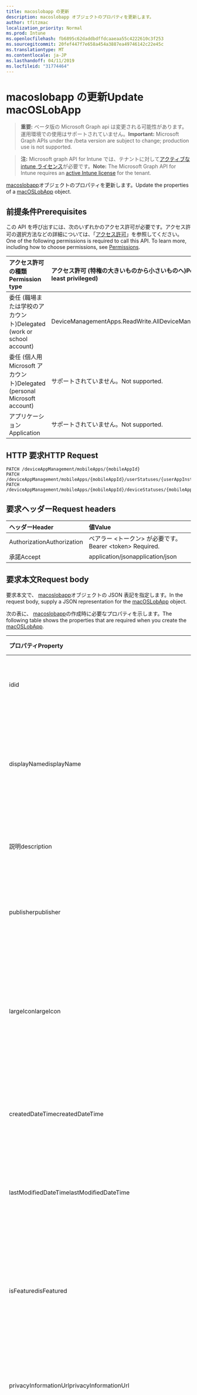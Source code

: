 ```yaml
---
title: macoslobapp の更新
description: macoslobapp オブジェクトのプロパティを更新します。
author: tfitzmac
localization_priority: Normal
ms.prod: Intune
ms.openlocfilehash: fb6895c62daddbdffdcaaeaa55c4222610c3f253
ms.sourcegitcommit: 20fef447f7e658a454a3887ea49746142c22e45c
ms.translationtype: MT
ms.contentlocale: ja-JP
ms.lasthandoff: 04/11/2019
ms.locfileid: "31774464"
---
```

# <a name="update-macoslobapp"></a><span data-ttu-id="bce03-103">macoslobapp の更新</span><span class="sxs-lookup"><span data-stu-id="bce03-103">Update macOSLobApp</span></span>

> <span data-ttu-id="bce03-104">**重要:** ベータ版の Microsoft Graph api は変更される可能性があります。運用環境での使用はサポートされていません。</span><span class="sxs-lookup"><span data-stu-id="bce03-104">**Important:** Microsoft Graph APIs under the /beta version are subject to change; production use is not supported.</span></span>

> <span data-ttu-id="bce03-105">**注:** Microsoft graph API for Intune では、テナントに対して[アクティブな intune ライセンス](https://go.microsoft.com/fwlink/?linkid=839381)が必要です。</span><span class="sxs-lookup"><span data-stu-id="bce03-105">**Note:** The Microsoft Graph API for Intune requires an [active Intune license](https://go.microsoft.com/fwlink/?linkid=839381) for the tenant.</span></span>

<span data-ttu-id="bce03-106">[macoslobapp](../resources/intune-apps-macoslobapp.md)オブジェクトのプロパティを更新します。</span><span class="sxs-lookup"><span data-stu-id="bce03-106">Update the properties of a [macOSLobApp](../resources/intune-apps-macoslobapp.md) object.</span></span>

## <a name="prerequisites"></a><span data-ttu-id="bce03-107">前提条件</span><span class="sxs-lookup"><span data-stu-id="bce03-107">Prerequisites</span></span>
<span data-ttu-id="bce03-p101">この API を呼び出すには、次のいずれかのアクセス許可が必要です。アクセス許可の選択方法などの詳細については、「[アクセス許可](/graph/permissions-reference)」を参照してください。</span><span class="sxs-lookup"><span data-stu-id="bce03-p101">One of the following permissions is required to call this API. To learn more, including how to choose permissions, see [Permissions](/graph/permissions-reference).</span></span>

|<span data-ttu-id="bce03-110">アクセス許可の種類</span><span class="sxs-lookup"><span data-stu-id="bce03-110">Permission type</span></span>|<span data-ttu-id="bce03-111">アクセス許可 (特権の大きいものから小さいものへ)</span><span class="sxs-lookup"><span data-stu-id="bce03-111">Permissions (from most to least privileged)</span></span>|
|:---|:---|
|<span data-ttu-id="bce03-112">委任 (職場または学校のアカウント)</span><span class="sxs-lookup"><span data-stu-id="bce03-112">Delegated (work or school account)</span></span>|<span data-ttu-id="bce03-113">DeviceManagementApps.ReadWrite.All</span><span class="sxs-lookup"><span data-stu-id="bce03-113">DeviceManagementApps.ReadWrite.All</span></span>|
|<span data-ttu-id="bce03-114">委任 (個人用 Microsoft アカウント)</span><span class="sxs-lookup"><span data-stu-id="bce03-114">Delegated (personal Microsoft account)</span></span>|<span data-ttu-id="bce03-115">サポートされていません。</span><span class="sxs-lookup"><span data-stu-id="bce03-115">Not supported.</span></span>|
|<span data-ttu-id="bce03-116">アプリケーション</span><span class="sxs-lookup"><span data-stu-id="bce03-116">Application</span></span>|<span data-ttu-id="bce03-117">サポートされていません。</span><span class="sxs-lookup"><span data-stu-id="bce03-117">Not supported.</span></span>|

## <a name="http-request"></a><span data-ttu-id="bce03-118">HTTP 要求</span><span class="sxs-lookup"><span data-stu-id="bce03-118">HTTP Request</span></span>
<!-- {
  "blockType": "ignored"
}
-->
``` http
PATCH /deviceAppManagement/mobileApps/{mobileAppId}
PATCH /deviceAppManagement/mobileApps/{mobileAppId}/userStatuses/{userAppInstallStatusId}/app
PATCH /deviceAppManagement/mobileApps/{mobileAppId}/deviceStatuses/{mobileAppInstallStatusId}/app
```

## <a name="request-headers"></a><span data-ttu-id="bce03-119">要求ヘッダー</span><span class="sxs-lookup"><span data-stu-id="bce03-119">Request headers</span></span>
|<span data-ttu-id="bce03-120">ヘッダー</span><span class="sxs-lookup"><span data-stu-id="bce03-120">Header</span></span>|<span data-ttu-id="bce03-121">値</span><span class="sxs-lookup"><span data-stu-id="bce03-121">Value</span></span>|
|:---|:---|
|<span data-ttu-id="bce03-122">Authorization</span><span class="sxs-lookup"><span data-stu-id="bce03-122">Authorization</span></span>|<span data-ttu-id="bce03-123">ベアラー &lt;トークン&gt; が必要です。</span><span class="sxs-lookup"><span data-stu-id="bce03-123">Bearer &lt;token&gt; Required.</span></span>|
|<span data-ttu-id="bce03-124">承諾</span><span class="sxs-lookup"><span data-stu-id="bce03-124">Accept</span></span>|<span data-ttu-id="bce03-125">application/json</span><span class="sxs-lookup"><span data-stu-id="bce03-125">application/json</span></span>|

## <a name="request-body"></a><span data-ttu-id="bce03-126">要求本文</span><span class="sxs-lookup"><span data-stu-id="bce03-126">Request body</span></span>
<span data-ttu-id="bce03-127">要求本文で、 [macoslobapp](../resources/intune-apps-macoslobapp.md)オブジェクトの JSON 表記を指定します。</span><span class="sxs-lookup"><span data-stu-id="bce03-127">In the request body, supply a JSON representation for the [macOSLobApp](../resources/intune-apps-macoslobapp.md) object.</span></span>

<span data-ttu-id="bce03-128">次の表に、 [macoslobapp](../resources/intune-apps-macoslobapp.md)の作成時に必要なプロパティを示します。</span><span class="sxs-lookup"><span data-stu-id="bce03-128">The following table shows the properties that are required when you create the [macOSLobApp](../resources/intune-apps-macoslobapp.md).</span></span>

|<span data-ttu-id="bce03-129">プロパティ</span><span class="sxs-lookup"><span data-stu-id="bce03-129">Property</span></span>|<span data-ttu-id="bce03-130">型</span><span class="sxs-lookup"><span data-stu-id="bce03-130">Type</span></span>|<span data-ttu-id="bce03-131">説明</span><span class="sxs-lookup"><span data-stu-id="bce03-131">Description</span></span>|
|:---|:---|:---|
|<span data-ttu-id="bce03-132">id</span><span class="sxs-lookup"><span data-stu-id="bce03-132">id</span></span>|<span data-ttu-id="bce03-133">文字列型 (String)</span><span class="sxs-lookup"><span data-stu-id="bce03-133">String</span></span>|<span data-ttu-id="bce03-134">エンティティのキー。</span><span class="sxs-lookup"><span data-stu-id="bce03-134">Key of the entity.</span></span> <span data-ttu-id="bce03-135">[mobileApp](../resources/intune-apps-mobileapp.md) から継承します</span><span class="sxs-lookup"><span data-stu-id="bce03-135">Inherited from [mobileApp](../resources/intune-apps-mobileapp.md)</span></span>|
|<span data-ttu-id="bce03-136">displayName</span><span class="sxs-lookup"><span data-stu-id="bce03-136">displayName</span></span>|<span data-ttu-id="bce03-137">String</span><span class="sxs-lookup"><span data-stu-id="bce03-137">String</span></span>|<span data-ttu-id="bce03-138">管理者が提供またはインポートしたアプリのタイトル。</span><span class="sxs-lookup"><span data-stu-id="bce03-138">The admin provided or imported title of the app.</span></span> <span data-ttu-id="bce03-139">[mobileApp](../resources/intune-apps-mobileapp.md) から継承します</span><span class="sxs-lookup"><span data-stu-id="bce03-139">Inherited from [mobileApp](../resources/intune-apps-mobileapp.md)</span></span>|
|<span data-ttu-id="bce03-140">説明</span><span class="sxs-lookup"><span data-stu-id="bce03-140">description</span></span>|<span data-ttu-id="bce03-141">String</span><span class="sxs-lookup"><span data-stu-id="bce03-141">String</span></span>|<span data-ttu-id="bce03-142">アプリの説明。</span><span class="sxs-lookup"><span data-stu-id="bce03-142">The description of the app.</span></span> <span data-ttu-id="bce03-143">[mobileApp](../resources/intune-apps-mobileapp.md) から継承します</span><span class="sxs-lookup"><span data-stu-id="bce03-143">Inherited from [mobileApp](../resources/intune-apps-mobileapp.md)</span></span>|
|<span data-ttu-id="bce03-144">publisher</span><span class="sxs-lookup"><span data-stu-id="bce03-144">publisher</span></span>|<span data-ttu-id="bce03-145">文字列</span><span class="sxs-lookup"><span data-stu-id="bce03-145">String</span></span>|<span data-ttu-id="bce03-146">アプリの発行元。</span><span class="sxs-lookup"><span data-stu-id="bce03-146">The publisher of the app.</span></span> <span data-ttu-id="bce03-147">[mobileApp](../resources/intune-apps-mobileapp.md) から継承します</span><span class="sxs-lookup"><span data-stu-id="bce03-147">Inherited from [mobileApp](../resources/intune-apps-mobileapp.md)</span></span>|
|<span data-ttu-id="bce03-148">largeIcon</span><span class="sxs-lookup"><span data-stu-id="bce03-148">largeIcon</span></span>|[<span data-ttu-id="bce03-149">mimeContent</span><span class="sxs-lookup"><span data-stu-id="bce03-149">mimeContent</span></span>](../resources/intune-shared-mimecontent.md)|<span data-ttu-id="bce03-150">アプリの詳細に表示され、アイコンのアップロードに使用される大きいアイコン。</span><span class="sxs-lookup"><span data-stu-id="bce03-150">The large icon, to be displayed in the app details and used for upload of the icon.</span></span> <span data-ttu-id="bce03-151">[mobileApp](../resources/intune-apps-mobileapp.md) から継承します</span><span class="sxs-lookup"><span data-stu-id="bce03-151">Inherited from [mobileApp](../resources/intune-apps-mobileapp.md)</span></span>|
|<span data-ttu-id="bce03-152">createdDateTime</span><span class="sxs-lookup"><span data-stu-id="bce03-152">createdDateTime</span></span>|<span data-ttu-id="bce03-153">DateTimeOffset</span><span class="sxs-lookup"><span data-stu-id="bce03-153">DateTimeOffset</span></span>|<span data-ttu-id="bce03-154">アプリが作成された日時。</span><span class="sxs-lookup"><span data-stu-id="bce03-154">The date and time the app was created.</span></span> <span data-ttu-id="bce03-155">[mobileApp](../resources/intune-apps-mobileapp.md) から継承します</span><span class="sxs-lookup"><span data-stu-id="bce03-155">Inherited from [mobileApp](../resources/intune-apps-mobileapp.md)</span></span>|
|<span data-ttu-id="bce03-156">lastModifiedDateTime</span><span class="sxs-lookup"><span data-stu-id="bce03-156">lastModifiedDateTime</span></span>|<span data-ttu-id="bce03-157">DateTimeOffset</span><span class="sxs-lookup"><span data-stu-id="bce03-157">DateTimeOffset</span></span>|<span data-ttu-id="bce03-158">アプリが最後に変更された日時。</span><span class="sxs-lookup"><span data-stu-id="bce03-158">The date and time the app was last modified.</span></span> <span data-ttu-id="bce03-159">[mobileApp](../resources/intune-apps-mobileapp.md) から継承します</span><span class="sxs-lookup"><span data-stu-id="bce03-159">Inherited from [mobileApp](../resources/intune-apps-mobileapp.md)</span></span>|
|<span data-ttu-id="bce03-160">isFeatured</span><span class="sxs-lookup"><span data-stu-id="bce03-160">isFeatured</span></span>|<span data-ttu-id="bce03-161">Boolean</span><span class="sxs-lookup"><span data-stu-id="bce03-161">Boolean</span></span>|<span data-ttu-id="bce03-162">アプリが管理者のおすすめとしてマークされたかどうかを示す値。[mobileApp](../resources/intune-apps-mobileapp.md) から継承します</span><span class="sxs-lookup"><span data-stu-id="bce03-162">The value indicating whether the app is marked as featured by the admin. Inherited from [mobileApp](../resources/intune-apps-mobileapp.md)</span></span>|
|<span data-ttu-id="bce03-163">privacyInformationUrl</span><span class="sxs-lookup"><span data-stu-id="bce03-163">privacyInformationUrl</span></span>|<span data-ttu-id="bce03-164">文字列</span><span class="sxs-lookup"><span data-stu-id="bce03-164">String</span></span>|<span data-ttu-id="bce03-165">プライバシーに関する声明の URL。</span><span class="sxs-lookup"><span data-stu-id="bce03-165">The privacy statement Url.</span></span> <span data-ttu-id="bce03-166">[mobileApp](../resources/intune-apps-mobileapp.md) から継承します</span><span class="sxs-lookup"><span data-stu-id="bce03-166">Inherited from [mobileApp](../resources/intune-apps-mobileapp.md)</span></span>|
|<span data-ttu-id="bce03-167">informationUrl</span><span class="sxs-lookup"><span data-stu-id="bce03-167">informationUrl</span></span>|<span data-ttu-id="bce03-168">文字列</span><span class="sxs-lookup"><span data-stu-id="bce03-168">String</span></span>|<span data-ttu-id="bce03-169">詳細情報の URL。</span><span class="sxs-lookup"><span data-stu-id="bce03-169">The more information Url.</span></span> <span data-ttu-id="bce03-170">[mobileApp](../resources/intune-apps-mobileapp.md) から継承します</span><span class="sxs-lookup"><span data-stu-id="bce03-170">Inherited from [mobileApp](../resources/intune-apps-mobileapp.md)</span></span>|
|<span data-ttu-id="bce03-171">owner</span><span class="sxs-lookup"><span data-stu-id="bce03-171">owner</span></span>|<span data-ttu-id="bce03-172">文字列</span><span class="sxs-lookup"><span data-stu-id="bce03-172">String</span></span>|<span data-ttu-id="bce03-173">アプリの所有者。</span><span class="sxs-lookup"><span data-stu-id="bce03-173">The owner of the app.</span></span> <span data-ttu-id="bce03-174">[mobileApp](../resources/intune-apps-mobileapp.md) から継承します</span><span class="sxs-lookup"><span data-stu-id="bce03-174">Inherited from [mobileApp](../resources/intune-apps-mobileapp.md)</span></span>|
|<span data-ttu-id="bce03-175">developer</span><span class="sxs-lookup"><span data-stu-id="bce03-175">developer</span></span>|<span data-ttu-id="bce03-176">文字列</span><span class="sxs-lookup"><span data-stu-id="bce03-176">String</span></span>|<span data-ttu-id="bce03-177">アプリの開発者。</span><span class="sxs-lookup"><span data-stu-id="bce03-177">The developer of the app.</span></span> <span data-ttu-id="bce03-178">[mobileApp](../resources/intune-apps-mobileapp.md) から継承します</span><span class="sxs-lookup"><span data-stu-id="bce03-178">Inherited from [mobileApp](../resources/intune-apps-mobileapp.md)</span></span>|
|<span data-ttu-id="bce03-179">notes</span><span class="sxs-lookup"><span data-stu-id="bce03-179">notes</span></span>|<span data-ttu-id="bce03-180">文字列</span><span class="sxs-lookup"><span data-stu-id="bce03-180">String</span></span>|<span data-ttu-id="bce03-181">アプリ用のメモ。</span><span class="sxs-lookup"><span data-stu-id="bce03-181">Notes for the app.</span></span> <span data-ttu-id="bce03-182">[mobileApp](../resources/intune-apps-mobileapp.md) から継承します</span><span class="sxs-lookup"><span data-stu-id="bce03-182">Inherited from [mobileApp](../resources/intune-apps-mobileapp.md)</span></span>|
|<span data-ttu-id="bce03-183">uploadState</span><span class="sxs-lookup"><span data-stu-id="bce03-183">uploadState</span></span>|<span data-ttu-id="bce03-184">Int32</span><span class="sxs-lookup"><span data-stu-id="bce03-184">Int32</span></span>|<span data-ttu-id="bce03-185">アップロード状態。</span><span class="sxs-lookup"><span data-stu-id="bce03-185">The upload state.</span></span> <span data-ttu-id="bce03-186">[mobileApp](../resources/intune-apps-mobileapp.md) から継承します</span><span class="sxs-lookup"><span data-stu-id="bce03-186">Inherited from [mobileApp](../resources/intune-apps-mobileapp.md)</span></span>|
|<span data-ttu-id="bce03-187">publishingState</span><span class="sxs-lookup"><span data-stu-id="bce03-187">publishingState</span></span>|[<span data-ttu-id="bce03-188">mobileAppPublishingState</span><span class="sxs-lookup"><span data-stu-id="bce03-188">mobileAppPublishingState</span></span>](../resources/intune-apps-mobileapppublishingstate.md)|<span data-ttu-id="bce03-189">アプリの発行の状態。</span><span class="sxs-lookup"><span data-stu-id="bce03-189">The publishing state for the app.</span></span> <span data-ttu-id="bce03-190">アプリが発行されていない限り、アプリを割り当てることができません。</span><span class="sxs-lookup"><span data-stu-id="bce03-190">The app cannot be assigned unless the app is published.</span></span> <span data-ttu-id="bce03-191">[mobileApp](../resources/intune-apps-mobileapp.md)から継承されます。</span><span class="sxs-lookup"><span data-stu-id="bce03-191">Inherited from [mobileApp](../resources/intune-apps-mobileapp.md).</span></span> <span data-ttu-id="bce03-192">使用可能な値は、`notPublished`、`processing`、`published` です。</span><span class="sxs-lookup"><span data-stu-id="bce03-192">Possible values are: `notPublished`, `processing`, `published`.</span></span>|
|<span data-ttu-id="bce03-193">isAssigned</span><span class="sxs-lookup"><span data-stu-id="bce03-193">isAssigned</span></span>|<span data-ttu-id="bce03-194">Boolean</span><span class="sxs-lookup"><span data-stu-id="bce03-194">Boolean</span></span>|<span data-ttu-id="bce03-195">アプリが少なくとも1つのグループに割り当てられているかどうかを示す値。</span><span class="sxs-lookup"><span data-stu-id="bce03-195">The value indicating whether the app is assigned to at least one group.</span></span> <span data-ttu-id="bce03-196">[mobileApp](../resources/intune-apps-mobileapp.md) から継承します</span><span class="sxs-lookup"><span data-stu-id="bce03-196">Inherited from [mobileApp](../resources/intune-apps-mobileapp.md)</span></span>|
|<span data-ttu-id="bce03-197">roleScopeTagIds</span><span class="sxs-lookup"><span data-stu-id="bce03-197">roleScopeTagIds</span></span>|<span data-ttu-id="bce03-198">String コレクション</span><span class="sxs-lookup"><span data-stu-id="bce03-198">String collection</span></span>|<span data-ttu-id="bce03-199">このモバイルアプリの範囲タグ id のリスト。</span><span class="sxs-lookup"><span data-stu-id="bce03-199">List of scope tag ids for this mobile app.</span></span> <span data-ttu-id="bce03-200">[mobileApp](../resources/intune-apps-mobileapp.md) から継承します</span><span class="sxs-lookup"><span data-stu-id="bce03-200">Inherited from [mobileApp](../resources/intune-apps-mobileapp.md)</span></span>|
|<span data-ttu-id="bce03-201">dependentappcount</span><span class="sxs-lookup"><span data-stu-id="bce03-201">dependentAppCount</span></span>|<span data-ttu-id="bce03-202">Int32</span><span class="sxs-lookup"><span data-stu-id="bce03-202">Int32</span></span>|<span data-ttu-id="bce03-203">子アプリが持つ依存関係の合計数。</span><span class="sxs-lookup"><span data-stu-id="bce03-203">The total number of dependencies the child app has.</span></span> <span data-ttu-id="bce03-204">[mobileApp](../resources/intune-apps-mobileapp.md) から継承します</span><span class="sxs-lookup"><span data-stu-id="bce03-204">Inherited from [mobileApp](../resources/intune-apps-mobileapp.md)</span></span>|
|<span data-ttu-id="bce03-205">committedContentVersion</span><span class="sxs-lookup"><span data-stu-id="bce03-205">committedContentVersion</span></span>|<span data-ttu-id="bce03-206">文字列</span><span class="sxs-lookup"><span data-stu-id="bce03-206">String</span></span>|<span data-ttu-id="bce03-207">内部にコミットされたコンテンツのバージョン。</span><span class="sxs-lookup"><span data-stu-id="bce03-207">The internal committed content version.</span></span> <span data-ttu-id="bce03-208">[mobileLobApp](../resources/intune-apps-mobilelobapp.md) から継承します</span><span class="sxs-lookup"><span data-stu-id="bce03-208">Inherited from [mobileLobApp](../resources/intune-apps-mobilelobapp.md)</span></span>|
|<span data-ttu-id="bce03-209">fileName</span><span class="sxs-lookup"><span data-stu-id="bce03-209">fileName</span></span>|<span data-ttu-id="bce03-210">String</span><span class="sxs-lookup"><span data-stu-id="bce03-210">String</span></span>|<span data-ttu-id="bce03-211">メインの LOB アプリケーションのファイル名。</span><span class="sxs-lookup"><span data-stu-id="bce03-211">The name of the main Lob application file.</span></span> <span data-ttu-id="bce03-212">[mobileLobApp](../resources/intune-apps-mobilelobapp.md) から継承します</span><span class="sxs-lookup"><span data-stu-id="bce03-212">Inherited from [mobileLobApp](../resources/intune-apps-mobilelobapp.md)</span></span>|
|<span data-ttu-id="bce03-213">size</span><span class="sxs-lookup"><span data-stu-id="bce03-213">size</span></span>|<span data-ttu-id="bce03-214">Int64</span><span class="sxs-lookup"><span data-stu-id="bce03-214">Int64</span></span>|<span data-ttu-id="bce03-215">アップロードされたすべてのファイルを含む合計サイズ。</span><span class="sxs-lookup"><span data-stu-id="bce03-215">The total size, including all uploaded files.</span></span> <span data-ttu-id="bce03-216">[mobileLobApp](../resources/intune-apps-mobilelobapp.md) から継承します</span><span class="sxs-lookup"><span data-stu-id="bce03-216">Inherited from [mobileLobApp](../resources/intune-apps-mobilelobapp.md)</span></span>|
|<span data-ttu-id="bce03-217">bundleId</span><span class="sxs-lookup"><span data-stu-id="bce03-217">bundleId</span></span>|<span data-ttu-id="bce03-218">文字列型 (String)</span><span class="sxs-lookup"><span data-stu-id="bce03-218">String</span></span>|<span data-ttu-id="bce03-219">バンドル id。</span><span class="sxs-lookup"><span data-stu-id="bce03-219">The bundle id.</span></span>|
|<span data-ttu-id="bce03-220">minimumSupportedOperatingSystem</span><span class="sxs-lookup"><span data-stu-id="bce03-220">minimumSupportedOperatingSystem</span></span>|[<span data-ttu-id="bce03-221">macOSMinimumOperatingSystem</span><span class="sxs-lookup"><span data-stu-id="bce03-221">macOSMinimumOperatingSystem</span></span>](../resources/intune-apps-macosminimumoperatingsystem.md)|<span data-ttu-id="bce03-222">該当するオペレーティング システムの最小の値。</span><span class="sxs-lookup"><span data-stu-id="bce03-222">The value for the minimum applicable operating system.</span></span>|
|<span data-ttu-id="bce03-223">buildNumber</span><span class="sxs-lookup"><span data-stu-id="bce03-223">buildNumber</span></span>|<span data-ttu-id="bce03-224">String</span><span class="sxs-lookup"><span data-stu-id="bce03-224">String</span></span>|<span data-ttu-id="bce03-225">MacOS 基幹業務 (LoB) アプリのビルド番号。</span><span class="sxs-lookup"><span data-stu-id="bce03-225">The build number of MacOS Line of Business (LoB) app.</span></span>|
|<span data-ttu-id="bce03-226">VersionNumber</span><span class="sxs-lookup"><span data-stu-id="bce03-226">versionNumber</span></span>|<span data-ttu-id="bce03-227">文字列</span><span class="sxs-lookup"><span data-stu-id="bce03-227">String</span></span>|<span data-ttu-id="bce03-228">MacOS 基幹業務 (LoB) アプリのバージョン番号。</span><span class="sxs-lookup"><span data-stu-id="bce03-228">The version number of MacOS Line of Business (LoB) app.</span></span>|
|<span data-ttu-id="bce03-229">childapps</span><span class="sxs-lookup"><span data-stu-id="bce03-229">childApps</span></span>|<span data-ttu-id="bce03-230">[macoslobchildapp](../resources/intune-apps-macoslobchildapp.md)コレクション</span><span class="sxs-lookup"><span data-stu-id="bce03-230">[macOSLobChildApp](../resources/intune-apps-macoslobchildapp.md) collection</span></span>|<span data-ttu-id="bce03-231">このバンドルパッケージのアプリリスト</span><span class="sxs-lookup"><span data-stu-id="bce03-231">The app list in this bundle package</span></span>|
|<span data-ttu-id="bce03-232">identityVersion</span><span class="sxs-lookup"><span data-stu-id="bce03-232">identityVersion</span></span>|<span data-ttu-id="bce03-233">String</span><span class="sxs-lookup"><span data-stu-id="bce03-233">String</span></span>|<span data-ttu-id="bce03-234">ID のバージョン。</span><span class="sxs-lookup"><span data-stu-id="bce03-234">The identity version.</span></span>|
|<span data-ttu-id="bce03-235">md5HashChunkSize</span><span class="sxs-lookup"><span data-stu-id="bce03-235">md5HashChunkSize</span></span>|<span data-ttu-id="bce03-236">Int32</span><span class="sxs-lookup"><span data-stu-id="bce03-236">Int32</span></span>|<span data-ttu-id="bce03-237">MD5 ハッシュのチャンクサイズ</span><span class="sxs-lookup"><span data-stu-id="bce03-237">The chunk size for MD5 hash</span></span>|
|<span data-ttu-id="bce03-238">md5Hash</span><span class="sxs-lookup"><span data-stu-id="bce03-238">md5Hash</span></span>|<span data-ttu-id="bce03-239">String コレクション</span><span class="sxs-lookup"><span data-stu-id="bce03-239">String collection</span></span>|<span data-ttu-id="bce03-240">MD5 ハッシュコード</span><span class="sxs-lookup"><span data-stu-id="bce03-240">The MD5 hash codes</span></span>|
|<span data-ttu-id="bce03-241">ignoreVersionDetection</span><span class="sxs-lookup"><span data-stu-id="bce03-241">ignoreVersionDetection</span></span>|<span data-ttu-id="bce03-242">Boolean</span><span class="sxs-lookup"><span data-stu-id="bce03-242">Boolean</span></span>|<span data-ttu-id="bce03-243">アプリをデバイスにインストールした後に、アプリのバージョンを使用してアプリを検出するかどうかを制御するブール値。</span><span class="sxs-lookup"><span data-stu-id="bce03-243">A boolean to control whether the app's version will be used to detect the app after it is installed on a device.</span></span> <span data-ttu-id="bce03-244">自己更新機能を使用する macOS 基幹業務 (LoB) アプリの場合は、true に設定します。</span><span class="sxs-lookup"><span data-stu-id="bce03-244">Set this to true for macOS Line of Business (LoB) apps that use a self update feature.</span></span>|



## <a name="response"></a><span data-ttu-id="bce03-245">応答</span><span class="sxs-lookup"><span data-stu-id="bce03-245">Response</span></span>
<span data-ttu-id="bce03-246">成功した場合、このメソッド`200 OK`は応答コードと、応答本文で更新された[macoslobapp](../resources/intune-apps-macoslobapp.md)オブジェクトを返します。</span><span class="sxs-lookup"><span data-stu-id="bce03-246">If successful, this method returns a `200 OK` response code and an updated [macOSLobApp](../resources/intune-apps-macoslobapp.md) object in the response body.</span></span>

## <a name="example"></a><span data-ttu-id="bce03-247">例</span><span class="sxs-lookup"><span data-stu-id="bce03-247">Example</span></span>

### <a name="request"></a><span data-ttu-id="bce03-248">要求</span><span class="sxs-lookup"><span data-stu-id="bce03-248">Request</span></span>
<span data-ttu-id="bce03-249">以下は、要求の例です。</span><span class="sxs-lookup"><span data-stu-id="bce03-249">Here is an example of the request.</span></span>
``` http
PATCH https://graph.microsoft.com/beta/deviceAppManagement/mobileApps/{mobileAppId}
Content-type: application/json
Content-length: 1574

{
  "@odata.type": "#microsoft.graph.macOSLobApp",
  "displayName": "Display Name value",
  "description": "Description value",
  "publisher": "Publisher value",
  "largeIcon": {
    "@odata.type": "microsoft.graph.mimeContent",
    "type": "Type value",
    "value": "dmFsdWU="
  },
  "isFeatured": true,
  "privacyInformationUrl": "https://example.com/privacyInformationUrl/",
  "informationUrl": "https://example.com/informationUrl/",
  "owner": "Owner value",
  "developer": "Developer value",
  "notes": "Notes value",
  "uploadState": 11,
  "publishingState": "processing",
  "isAssigned": true,
  "roleScopeTagIds": [
    "Role Scope Tag Ids value"
  ],
  "dependentAppCount": 1,
  "committedContentVersion": "Committed Content Version value",
  "fileName": "File Name value",
  "size": 4,
  "bundleId": "Bundle Id value",
  "minimumSupportedOperatingSystem": {
    "@odata.type": "microsoft.graph.macOSMinimumOperatingSystem",
    "v10_7": true,
    "v10_8": true,
    "v10_9": true,
    "v10_10": true,
    "v10_11": true,
    "v10_12": true,
    "v10_13": true
  },
  "buildNumber": "Build Number value",
  "versionNumber": "Version Number value",
  "childApps": [
    {
      "@odata.type": "microsoft.graph.macOSLobChildApp",
      "bundleId": "Bundle Id value",
      "buildNumber": "Build Number value",
      "versionNumber": "Version Number value"
    }
  ],
  "identityVersion": "Identity Version value",
  "md5HashChunkSize": 0,
  "md5Hash": [
    "Md5Hash value"
  ],
  "ignoreVersionDetection": true
}
```

### <a name="response"></a><span data-ttu-id="bce03-250">応答</span><span class="sxs-lookup"><span data-stu-id="bce03-250">Response</span></span>
<span data-ttu-id="bce03-p123">以下は、応答の例です。注:簡潔にするために、ここに示す応答オブジェクトは切り詰められている場合があります。すべてのプロパティは実際の呼び出しから返されます。</span><span class="sxs-lookup"><span data-stu-id="bce03-p123">Here is an example of the response. Note: The response object shown here may be truncated for brevity. All of the properties will be returned from an actual call.</span></span>
``` http
HTTP/1.1 200 OK
Content-Type: application/json
Content-Length: 1746

{
  "@odata.type": "#microsoft.graph.macOSLobApp",
  "id": "7be9250a-250a-7be9-0a25-e97b0a25e97b",
  "displayName": "Display Name value",
  "description": "Description value",
  "publisher": "Publisher value",
  "largeIcon": {
    "@odata.type": "microsoft.graph.mimeContent",
    "type": "Type value",
    "value": "dmFsdWU="
  },
  "createdDateTime": "2017-01-01T00:02:43.5775965-08:00",
  "lastModifiedDateTime": "2017-01-01T00:00:35.1329464-08:00",
  "isFeatured": true,
  "privacyInformationUrl": "https://example.com/privacyInformationUrl/",
  "informationUrl": "https://example.com/informationUrl/",
  "owner": "Owner value",
  "developer": "Developer value",
  "notes": "Notes value",
  "uploadState": 11,
  "publishingState": "processing",
  "isAssigned": true,
  "roleScopeTagIds": [
    "Role Scope Tag Ids value"
  ],
  "dependentAppCount": 1,
  "committedContentVersion": "Committed Content Version value",
  "fileName": "File Name value",
  "size": 4,
  "bundleId": "Bundle Id value",
  "minimumSupportedOperatingSystem": {
    "@odata.type": "microsoft.graph.macOSMinimumOperatingSystem",
    "v10_7": true,
    "v10_8": true,
    "v10_9": true,
    "v10_10": true,
    "v10_11": true,
    "v10_12": true,
    "v10_13": true
  },
  "buildNumber": "Build Number value",
  "versionNumber": "Version Number value",
  "childApps": [
    {
      "@odata.type": "microsoft.graph.macOSLobChildApp",
      "bundleId": "Bundle Id value",
      "buildNumber": "Build Number value",
      "versionNumber": "Version Number value"
    }
  ],
  "identityVersion": "Identity Version value",
  "md5HashChunkSize": 0,
  "md5Hash": [
    "Md5Hash value"
  ],
  "ignoreVersionDetection": true
}
```





